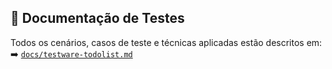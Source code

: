 ## 📑 Documentação de Testes

Todos os cenários, casos de teste e técnicas aplicadas estão descritos em:  
➡️ [`docs/testware-todolist.md`](docs/testware-todolist.md)
